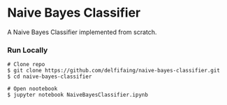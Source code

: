 # Naive Bayes Classifier 
A Naive Bayes Classifier implemented from scratch.

### Run Locally 
``` 
# Clone repo
$ git clone https://github.com/delfifaing/naive-bayes-classifier.git
$ cd naive-bayes-classifier

# Open nootebook
$ jupyter notebook NaiveBayesClassifier.ipynb

